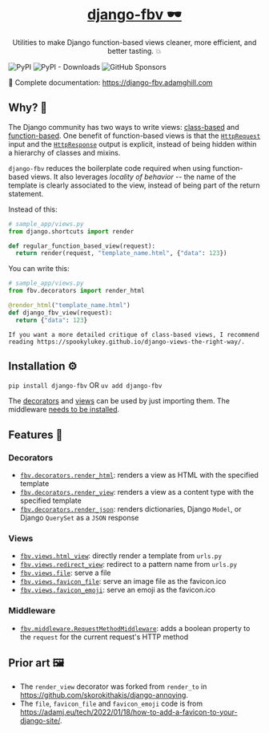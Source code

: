 <p align="center">
  <a href="https://django-fbv.adamghill.com"><h1 align="center">django-fbv 🕶️</h1></a>
</p>
<p align="center">Utilities to make Django function-based views cleaner, more efficient, and better tasting. 💥</p>

![PyPI](https://img.shields.io/pypi/v/django-fbv?color=blue&style=flat-square)
![PyPI - Downloads](https://img.shields.io/pypi/dm/django-fbv?color=blue&style=flat-square)
![GitHub Sponsors](https://img.shields.io/github/sponsors/adamghill?color=blue&style=flat-square)

📖 Complete documentation: https://django-fbv.adamghill.com

## Why? 🤔

The Django community has two ways to write views: [class-based](https://docs.djangoproject.com/en/stable/topics/class-based-views/) and [function-based](https://docs.djangoproject.com/en/stable/topics/http/views/). One benefit of function-based views is that the [`HttpRequest`](https://docs.djangoproject.com/en/stable/ref/request-response/#httprequest-objects) input and the [`HttpResponse`](https://docs.djangoproject.com/en/stable/ref/request-response/#httpresponse-objects) output is explicit, instead of being hidden within a hierarchy of classes and mixins.

`django-fbv` reduces the boilerplate code required when using function-based views. It also leverages _locality of behavior_ -- the name of the template is clearly associated to the view, instead of being part of the return statement.

Instead of this:

```python
# sample_app/views.py
from django.shortcuts import render

def regular_function_based_view(request):
  return render(request, "template_name.html", {"data": 123})
```

You can write this:

```python
# sample_app/views.py
from fbv.decorators import render_html

@render_html("template_name.html")
def django_fbv_view(request):
  return {"data": 123}
```

```{note}
If you want a more detailed critique of class-based views, I recommend reading https://spookylukey.github.io/django-views-the-right-way/.
```

## Installation ⚙️

`pip install django-fbv` OR `uv add django-fbv`

The [decorators](decorators.md) and [views](views.md) can be used by just importing them. The middleware [needs to be installed](https://django-fbv.adamghill.com/en/latest/middleware/#installation).

## Features 🤩

### Decorators

- [`fbv.decorators.render_html`](https://django-fbv.adamghill.com/en/latest/decorators/#render-html): renders a view as HTML with the specified template
- [`fbv.decorators.render_view`](https://django-fbv.adamghill.com/en/latest/decorators/#render-view): renders a view as a content type with the specified template
- [`fbv.decorators.render_json`](https://django-fbv.adamghill.com/en/latest/decorators/#render-json): 
renders dictionaries, Django `Model`, or Django `QuerySet` as a `JSON` response

### Views

- [`fbv.views.html_view`](https://django-fbv.adamghill.com/en/latest/views/#html-view): directly render a template from `urls.py`
- [`fbv.views.redirect_view`](https://django-fbv.adamghill.com/en/latest/views/#redirect-view): redirect to a pattern name from `urls.py`
- [`fbv.views.file`](https://django-fbv.adamghill.com/en/latest/views/#file): serve a file
- [`fbv.views.favicon_file`](https://django-fbv.adamghill.com/en/latest/views/#favicon-file): serve an image file as the favicon.ico
- [`fbv.views.favicon_emoji`](https://django-fbv.adamghill.com/en/latest/views/#favicon-emoji): serve an emoji as the favicon.ico

### Middleware

- [`fbv.middleware.RequestMethodMiddleware`](https://django-fbv.adamghill.com/en/latest/middleware/): adds a boolean property to the `request` for the current request's HTTP method

## Prior art 🖼️

- The `render_view` decorator was forked from `render_to` in https://github.com/skorokithakis/django-annoying.
- The `file`, `favicon_file` and `favicon_emoji` code is from https://adamj.eu/tech/2022/01/18/how-to-add-a-favicon-to-your-django-site/.
